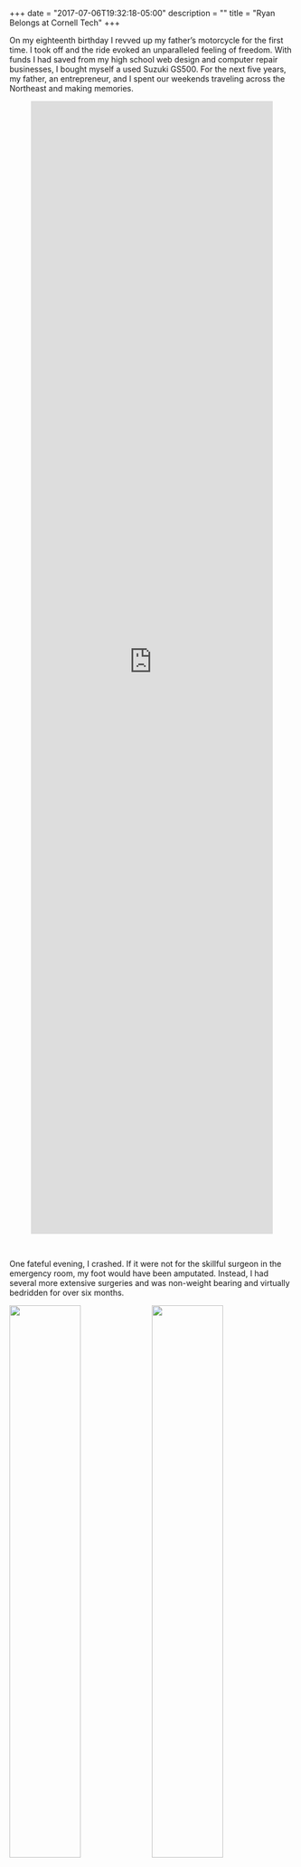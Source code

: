 +++
date = "2017-07-06T19:32:18-05:00"
description = ""
title = "Ryan Belongs at Cornell Tech"
+++

On my eighteenth birthday I revved up my father’s motorcycle for the first time. I took off and the ride evoked an unparalleled feeling of freedom. With funds I had saved from my high school web design and computer repair businesses, I bought myself a used Suzuki GS500. For the next five years, my father, an entrepreneur, and I spent our weekends traveling across the Northeast and making memories.

<div style="height: 50vh; width: 85%; margin:0 auto; padding-bottom:30px;">
<iframe width="100%" height="100%" src="https://www.youtube.com/embed/wNhc3jWRsMU?rel=0" frameborder="0" gesture="media" allow="encrypted-media" allowfullscreen style="display:block; margin: 0 auto;"></iframe>
</div>


One fateful evening, I crashed. If it were not for the skillful surgeon in the emergency room, my foot would have been amputated. Instead, I had several more extensive surgeries and was non-weight bearing and virtually bedridden for over six months.

<img src="/images/cornell/beforesurgery.JPG" width="50%" style="float:left" />
<img src="/images/cornell/aftersurgery.jpg" width="50%"/>
<div style="clear: both;"></div>


*Before and after surgery.*


This near-death experience was my wake up call. I realized that I was not yet maximizing my potential and that I needed to focus if I wanted to accomplish my ultimate career goal: becoming the CEO of my own technology company.

The accident happened shortly after I graduated from college, during my fourth month working as a Technology Analyst for Bank of America Merrill Lynch (BAML). My manager told me that I could take disability leave but, instead, I asked him to send me a secure laptop to enable me to work remotely. Though I was bedridden, I resolved to devote myself to both my recovery and work. Determined to overcome the surgeon’s uncertainty about my ability to walk normally again, I went to physical therapy four times a week. While rebuilding my strength, I simultaneously taught myself the tools, languages, and frameworks necessary to create and deliver GIRT, a tool that allowed Financial Advisors at BAML to extract and analyze historical alternative investments’ trade data. My dual focus on both my recovery and career worked. I vividly remember walking into my Director’s office to receive my promotion to Assistant Vice President in half the time it normally takes a Technology Analyst.

As I led a team to extend GIRT to access data from the entire Global Wealth and Investment Management organization, I thought back to my wake up call. Although I was learning about web technologies and project management, the size and bureaucracy of BAML was inhibiting my potential to grow my career towards my goal of founding a technology company. While injured, I had read The Principles by Ray Dalio, in which he outlines his approach to running Bridgewater Associates (BW), the world’s largest hedge fund. I was captivated but skeptical about the culture Ray had created and I wanted to experience it first hand. I applied to and was hired by BW’s Core Technology department. I was excited that I assimilated into the company’s radically transparent, results-oriented culture outlined in The Principles, which was so different from BAML’s culture.
 
<img src="/images/cornell/principles-book.jpg" width="40%"/>
*Ray Dalio's [The Principles](https://www.principles.com/), originally publish as a PDF on BW's website.*

I became curious: what were the attributes that comprised a BW culture fit? I began exploring this question on nights and weekends. I utilized employee data to create Unicorn Hunt, an application that allowed BW’s recruiters to target sources of candidates based on attributes that lead to success at BW. Within 10 minutes of sharing my prototype, the Head of Recruiting called me. As I walked towards his office, I saw Unicorn Hunt open on every recruiting analyst’s screen. 

<img src="/images/cornell/brewerylife.png" />
*Due to BW’s IP considerations, I cannot include a screenshot of Unicorn Hunt. Instead, I included a screenshot of my project that maps out breweries in NYC, [brewery.life](https://brewery.life), which is inspired by Unicorn Hunt’s real time filtering functionality.*

Unicorn Hunt sparked a paradigm shift in the way BW's recruiters targeted universities, eventually doubling the throughput of BW’s campus hiring pipeline. The initiative I showed in creating an innovative, out-of-the-box solution on my own time earned me a promotion into BW’s new and exclusive technology department, Cloud Enablement (CE). I was excited to expand my technical breadth by collaborating with the firm’s most elite technologists by working on cutting edge cloud technologies and open source software (OSS).

<img src="/images/cornell/bw.jpg" />
*Collaborating with my team on cloud automation technologies. This image can  be found on both Bridgewater's [campus recruiting](https://www.bridgewater.com/campus-tech/) and [technology recruiting](https://jobs.bwater.com/explore/technology_lounge) websites.* 

A year later, I was leading a CE team to help the firm migrate out of its private data centers and into the cloud serviced by Amazon Web Services (AWS). I realized that the more AWS accounts I had, the more burdensome switching between them became. I brainstormed a solution with my team: leverage an OSS product by another company, [Adroll](https://github.com/AdRoll/hologram). I formed a strategic partnership with Adroll and executed on our idea: a browser extension named [Holochrome](https://chrome.google.com/webstore/detail/holochrome/fgnplojdffjfbcmoldcfdoikldnogjpa). 

Initially, Holochrome supported switching between AWS accounts with a few mouse clicks; however, technologists outside of our team did not use it. I recognized that, while Holochrome alleviated some burden, it still required effort. I reduced the interaction to a single keystroke. Within a day, every BW technologist was using Holochrome. I then worked with a designer to create sleek iconography and distributed it via Holochrome’s auto-update feature. I was inundated with positive feedback and realized technologists outside of BW could benefit from Holochrome. I collaborated with my manager and published my first OSS product. Through successful marketing via Reddit, HackerNews, and a presentation at AWS’ Loft in San Francisco, I helped Holochrome acquire its first thousand users. That experience helped me realize that I love creating products from scratch.

 
<img src="/images/cornell/holochrome.png" />

When I first started at Teachers Pay Teachers (TpT), the world’s largest marketplace where teachers buy and sell educational materials, I discovered opportunities for improvements to core products, foundational technologies, organizational designs and developmental processes. Within my first few months, I built a small team around myself utilizing tools to [drive process efficiency improvements](/blog/how-teachers-pay-teachers-uses-jira-on-product-teams/), delivered a minimum viable [streaming video product](/blog/streaming-video-infrastructure-on-tpt-using-evaporatejs-verk-aws-php-kaltura/), and improved foundational technology by [migrating unstable, legacy infrastructure onto more reliable infrastructure](/blog/challenges-faced-while-scaling-to-serve-millions-of-views-per-day/).

<img src="/images/cornell/tpt.jpg" />
*Collaborating on [TpT's streaming video product.](https://www.teacherspayteachers.com/Product/Grade-Essays-10x-Faster-Improve-Student-Writing-2868105)*

I’ve continued scaling the breadth of my ownership at TpT and am currently the Technical Lead of an international team of 10 managing an ever-growing product catalog. Through my evolution, driven by proactive ownership from individual contributor to Technical Lead, I have realized that to continue scaling my ownership, I must have a stronger grasp over core business concepts that are the underpinnings of the product, technical, and organizational decisions I make every day.

Throughout my career, I’ve progressed through a funnel of increasing responsibility at increasingly product driven organizations. I believe that the next phase of this funnel is my position as the CTO of a product focused start-up. The culmination of this funnel is my position as the CEO of a tightly knit, mission driven organization. My experience thus far has netted a plethora of invaluable skills to understand how to build successful teams and products. However, and perhaps more importantly, it has helped me realize that determining what to build is even more valuable.

In order to bridge the gap between my skills and my goals, I need a deeper understanding of both business and product fundamentals. This will enable me to become a thought leader, capable of balancing the complex and multivariate equations that are inherent to building product focused companies from scratch. When I was on campus in the Bloomberg Center, I envisioned myself successfully navigating these questions in Studio. I aim to begin building a startup during Studio, seek advice from the Spinout Clinic, meet future investors in the Spinout Open House, win a Spinout Award upon graduation, and eventually receive funding from the Big Red Venture Fund to support me in building NYC’s next unicorn.